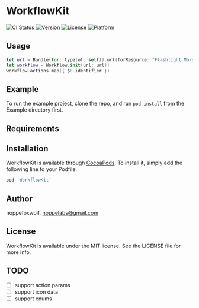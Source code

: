 # WorkflowKit

[![CI Status](https://img.shields.io/travis/noppefoxwolf/WorkflowKit.svg?style=flat)](https://travis-ci.org/noppefoxwolf/WorkflowKit)
[![Version](https://img.shields.io/cocoapods/v/WorkflowKit.svg?style=flat)](https://cocoapods.org/pods/WorkflowKit)
[![License](https://img.shields.io/cocoapods/l/WorkflowKit.svg?style=flat)](https://cocoapods.org/pods/WorkflowKit)
[![Platform](https://img.shields.io/cocoapods/p/WorkflowKit.svg?style=flat)](https://cocoapods.org/pods/WorkflowKit)

## Usage

```swift
let url = Bundle(for: type(of: self)).url(forResource: "Flashlight Morse", withExtension: "shortcut")!
let workflow = Workflow.init(url: url)!
workflow.actions.map({ $0.identifier })
```

## Example

To run the example project, clone the repo, and run `pod install` from the Example directory first.

## Requirements

## Installation

WorkflowKit is available through [CocoaPods](https://cocoapods.org). To install
it, simply add the following line to your Podfile:

```ruby
pod 'WorkflowKit'
```

## Author

noppefoxwolf, noppelabs@gmail.com

## License

WorkflowKit is available under the MIT license. See the LICENSE file for more info.

## TODO

- [ ] support action params
- [ ] support icon data
- [ ] support enums

